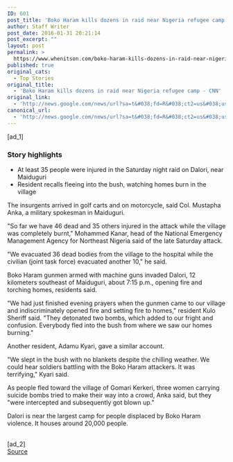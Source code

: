 ```yaml
---
ID: 601
post_title: 'Boko Haram kills dozens in raid near Nigeria refugee camp &#8211; CNN'
author: Staff Writer
post_date: 2016-01-31 20:21:14
post_excerpt: ""
layout: post
permalink: >
  https://www.whenitson.com/boko-haram-kills-dozens-in-raid-near-nigeria-refugee-camp-cnn/
published: true
original_cats:
  - Top Stories
original_title:
  - 'Boko Haram kills dozens in raid near Nigeria refugee camp - CNN'
original_link:
  - 'http://news.google.com/news/url?sa=t&#038;fd=R&#038;ct2=us&#038;usg=AFQjCNHIFJrlUP-sLb9vKHtKbsGX-Nqd-g&#038;clid=c3a7d30bb8a4878e06b80cf16b898331&#038;cid=52779040188323&#038;ei=umyuVtiSDMHQwAGj8a24Bg&#038;url=http://www.cnn.com/2016/01/31/africa/boko-haram-raid-dalori-village/'
canonical_url:
  - 'http://news.google.com/news/url?sa=t&#038;fd=R&#038;ct2=us&#038;usg=AFQjCNHIFJrlUP-sLb9vKHtKbsGX-Nqd-g&#038;clid=c3a7d30bb8a4878e06b80cf16b898331&#038;cid=52779040188323&#038;ei=umyuVtiSDMHQwAGj8a24Bg&#038;url=http://www.cnn.com/2016/01/31/africa/boko-haram-raid-dalori-village/'
---
```

 [ad_1]
<br><div id="body-text"><div class="l-container" readability="42"><div class="el__leafmedia el__leafmedia--storyhighlights"><div class="el__storyhighlights_wrapper"><div class="el__storyhighlights"><h3 class="el__headline">Story highlights</h3><ul class="el__storyhighlights__list"><li class="el__storyhighlights__item el__storyhighlights--normal">At least 35 people were injured in the Saturday night raid on Dalori, near Maiduguri</li><li class="el__storyhighlights__item el__storyhighlights--normal">Resident recalls fleeing into the bush, watching homes burn in the village</li></ul></div></div></div><p class="zn-body__paragraph">The insurgents arrived in golf carts and on motorcycle, said Col. Mustapha Anka, a military spokesman in Maiduguri.</p><p class="zn-body__paragraph">"So far we have 46 dead and 35 others injured in the attack while the village was completely ‎burnt," Mohammed Kanar, head of the National Emergency Management Agency for Northeast Nigeria said of the late Saturday attack.</p><p class="zn-body__paragraph">"We evacuated 36 dead bodies from the village to the hospital while the civilian (joint task force) ‎evacuated another 10," he said.</p><p class="zn-body__paragraph">Boko Haram gunmen armed with machine guns invaded Dalori, 12 kilometers southeast of Maiduguri, about 7:15 p.m., opening fire and torching homes, residents said.</p><div class="zn-body__read-all" readability="54"><p class="zn-body__paragraph">"We had just finished evening prayers when the gunmen came to our village and indiscriminately opened fire and setting fire to homes," resident Kulo Sheriff said. "They detonated two bombs, which added to our fright and confusion. Everybody fled into the bush from where we saw our homes burning."</p><p class="zn-body__paragraph">Another resident, Adamu Kyari‎, gave a similar account.</p><p class="zn-body__paragraph">"We slept in the bush with no blankets despite the chilling weather. We could hear soldiers battling with the Boko Haram attackers. It was terrifying," Kyari said.</p><p class="zn-body__paragraph">As people fled toward the village of Gomari Kerkeri, three women carrying suicide bombs tried to make their way into a crowd, Anka said, but they "were intercepted and subsequently got blown up."</p><p class="zn-body__paragraph">Dalori is near the largest camp for people displaced by Boko Haram violence. It houses around 20,000 people.</p></div></div></div>
<br>[ad_2]
<br><a href="http://news.google.com/news/url?sa=t&#038;fd=R&#038;ct2=us&#038;usg=AFQjCNHIFJrlUP-sLb9vKHtKbsGX-Nqd-g&#038;clid=c3a7d30bb8a4878e06b80cf16b898331&#038;cid=52779040188323&#038;ei=umyuVtiSDMHQwAGj8a24Bg&#038;url=http://www.cnn.com/2016/01/31/africa/boko-haram-raid-dalori-village/">Source </a>